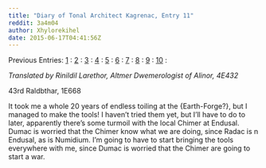 ```yaml
---
title: "Diary of Tonal Architect Kagrenac, Entry 11"
reddit: 3a4m04
author: Xhylorekihel
date: 2015-06-17T04:41:56Z
---
```


Previous Entries: [1](http://www.reddit.com/r/teslore/comments/38vgli/diary_of_tonal_architect_kagrenac_entry_1/) : [2](http://www.reddit.com/r/teslore/comments/38zrl6/diary_of_tonal_architect_kagrenac_entry_2/) : [3](http://www.reddit.com/r/teslore/comments/39456b/diary_of_tonal_architect_kagrenac_entry_3/) : [4](http://www.reddit.com/r/teslore/comments/3998en/diary_of_tonal_architect_kagrenac_entry_4/) : [5](http://www.reddit.com/r/teslore/comments/39e250/diary_of_tonal_architect_kagrenac_entry_5/) : [6]( http://www.reddit.com/r/teslore/comments/39jigg/diary_of_tonal_architect_kagrenac_entry_6/)  :
[7](http://www.reddit.com/r/teslore/comments/39o7h6/diary_of_tonal_architect_kagrenac_entry_7/) :
[8](http://www.reddit.com/r/teslore/comments/39s383/diary_of_tonal_architect_kagrenac_entry_8/) :
[9](http://www.reddit.com/r/teslore/comments/39vwl3/diary_of_tonal_architect_kagrenac_entry_9/) :
[10](http://www.reddit.com/r/teslore/comments/3a0r0t/diary_of_tonal_architect_kagrenac_entry_10/) :

*Translated by Rinildil Larethor, Altmer Dwemerologist of Alinor, 4E432*

43rd Raldbthar, 1E668

It took me a whole 20 years of endless toiling at the {Earth-Forge?}, but I managed to make the tools! I haven’t tried them yet, but I’ll have to do to later, apparently there’s some turmoil with the local Chimer at Endusal. Dumac is worried that the Chimer know what we are doing, since Radac is n Endusal, as is Numidium. I’m going to have to start bringing the tools everywhere with me, since Dumac is worried that the Chimer are going to start a war.

